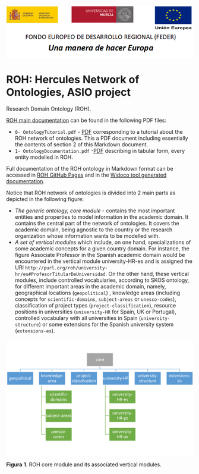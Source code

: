 ![](https://github.com/HerculesCRUE/ROH/blob/gh-pages/media/CabeceraDocumentosMD.png)

# ROH: Hercules Network of Ontologies, ASIO project
Research Domain Ontology (ROH). 

[ROH main documentation](https://herculescrue.github.io/ROH/) can be found in the following PDF files:
- `0- OntologyTutorial.pdf` - [PDF](https://github.com/HerculesCRUE/ROH/blob/main/docs/0-%20OntologyTutorial.pdf) corresponding to a tutorial about the ROH network of ontologies. This a PDF document including essentially the contents of section 2 of this Markdown document.
- `1- OntologyDocumentation.pdf` -[PDF](https://github.com/HerculesCRUE/ROH/blob/main/docs/1-%20OntologyDocumentation.pdf) describing in tabular form, every entity modelled in ROH.

Full documentation of the ROH ontology in Markdown format can be accessed in [ROH GitHub Pages](https://herculescrue.github.io/ROH/) and in the [Widoco tool generated documentation](https://herculescrue.github.io/ROH/roh/).

Notice that ROH network of ontologies is divided into 2 main parts as depicted in the following figure:
- *The generic ontology, core module* - contains the most important entities and properties to model information in the academic domain. It contains the central part of the network of ontologies. It covers the academic domain, being agnostic to the country or the research organization whose information wants to be modelled with.
- *A set of vertical modules*	 which include, on one hand, specializations of some academic concepts for a given country domain. For instance, the figure Associate Professor in the Spanish academic domain would be encountered in the vertical module university-HR-es and is assigned the URI `http://purl.org/roh/university-hr/es#ProfesorTitularDeUniversidad`. On the other hand, these vertical modules, include controlled vocabularies, according to SKOS ontology, for different important areas in the academic domain, namely,  geographical locations (`geopolitical`) , knowledge areas (including concepts for `scientific-domains`, `subject-areas` or `unesco-codes`), classification of project types (`project-classification`), resource positions in universities (`university-HR` for Spain, UK or Portugal), controlled vocabulary with all universities in Spain (`university-structure`) or  some extensions for the Spanish university system (`extensions-es`).

![](https://github.com/HerculesCRUE/ROH/blob/gh-pages/media/ROH-core-vertical-modules.png)

**Figura** **1**. ROH core module and its associated vertical modules.
